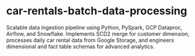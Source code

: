 # car-rentals-batch-data-processing
Scalable data ingestion pipeline using Python, PySpark, GCP Dataproc, Airflow, and Snowflake. Implements SCD2 merge for customer dimension, processes daily car rental data from Google Storage, and engineers dimensional and fact table schemas for advanced analytics.
